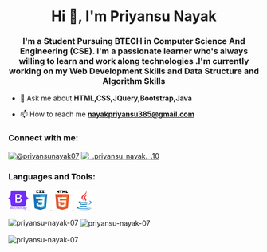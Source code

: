 <h1 align="center">Hi 👋, I'm Priyansu Nayak</h1>
<h3 align="center">I'm a Student Pursuing BTECH in Computer Science And Engineering (CSE). I'm a passionate learner who's always willing to learn and work along technologies .I'm currently working on my Web Development Skills and Data Structure and Algorithm Skills</h3>


- 💬 Ask me about **HTML,CSS,JQuery,Bootstrap,Java**

- 📫 How to reach me **nayakpriyansu385@gmail.com**

<h3 align="left">Connect with me:</h3>
<p align="left">
<a href="https://twitter.com/@priyansunayak07" target="blank"><img align="center" src="https://raw.githubusercontent.com/rahuldkjain/github-profile-readme-generator/master/src/images/icons/Social/twitter.svg" alt="@priyansunayak07" height="30" width="40" /></a>
<a href="https://instagram.com/_.priyansu_nayak._.10" target="blank"><img align="center" src="https://raw.githubusercontent.com/rahuldkjain/github-profile-readme-generator/master/src/images/icons/Social/instagram.svg" alt="_.priyansu_nayak._.10" height="30" width="40" /></a>
</p>

<h3 align="left">Languages and Tools:</h3>
<p align="left"> <a href="https://getbootstrap.com" target="_blank" rel="noreferrer"> <img src="https://raw.githubusercontent.com/devicons/devicon/master/icons/bootstrap/bootstrap-plain-wordmark.svg" alt="bootstrap" width="40" height="40"/> </a> <a href="https://www.w3schools.com/css/" target="_blank" rel="noreferrer"> <img src="https://raw.githubusercontent.com/devicons/devicon/master/icons/css3/css3-original-wordmark.svg" alt="css3" width="40" height="40"/> </a> <a href="https://www.w3.org/html/" target="_blank" rel="noreferrer"> <img src="https://raw.githubusercontent.com/devicons/devicon/master/icons/html5/html5-original-wordmark.svg" alt="html5" width="40" height="40"/> </a> <a href="https://www.java.com" target="_blank" rel="noreferrer"> <img src="https://raw.githubusercontent.com/devicons/devicon/master/icons/java/java-original.svg" alt="java" width="40" height="40"/> </a> </p>

<p><img align="left" src="https://github-readme-stats.vercel.app/api/top-langs?username=priyansu-nayak-07&show_icons=true&locale=en&layout=compact" alt="priyansu-nayak-07" /></p>

<p>&nbsp;<img align="center" src="https://github-readme-stats.vercel.app/api?username=priyansu-nayak-07&show_icons=true&locale=en" alt="priyansu-nayak-07" /></p>

<p><img align="center" src="https://github-readme-streak-stats.herokuapp.com/?user=priyansu-nayak-07&" alt="priyansu-nayak-07" /></p>

